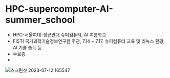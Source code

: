 # HPC-supercomputer-AI-summer_school
- HPC-서울여대-성균관대 슈퍼컴퓨터, AI 여름학교  
- FISTI 국가과학기술정보연구원 주관, 7.14 ~ 7.17. 슈퍼컴퓨터 교육 및 리눅스 환경, AI 기술 습득 등
- 수료증
-
![스크린샷 2023-07-12 165547](https://github.com/Seong-Hyun-0224/HPC-supercomputer-AI-summer_school/assets/61938029/6b14bded-6bf0-4081-815c-4d2dc6217e01)
